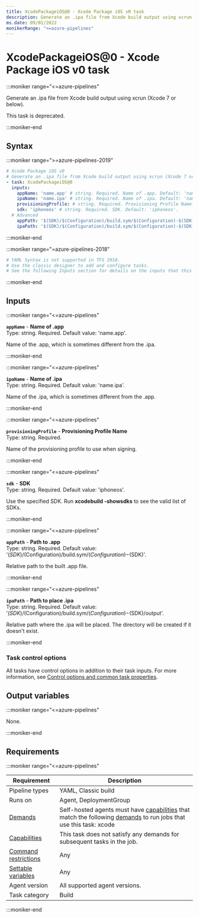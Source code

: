 ```yaml
---
title: XcodePackageiOS@0 - Xcode Package iOS v0 task
description: Generate an .ipa file from Xcode build output using xcrun (Xcode 7 or below).
ms.date: 09/01/2022
monikerRange: "<=azure-pipelines"
---
```


# XcodePackageiOS@0 - Xcode Package iOS v0 task

<!-- :::description::: -->
:::moniker range="<=azure-pipelines"

<!-- :::editable-content name="description"::: -->
Generate an .ipa file from Xcode build output using xcrun (Xcode 7 or below).
<!-- :::editable-content-end::: -->

This task is deprecated.

:::moniker-end
<!-- :::description-end::: -->

<!-- :::syntax::: -->
## Syntax

:::moniker range=">=azure-pipelines-2019"

```yaml
# Xcode Package iOS v0
# Generate an .ipa file from Xcode build output using xcrun (Xcode 7 or below).
- task: XcodePackageiOS@0
  inputs:
    appName: 'name.app' # string. Required. Name of .app. Default: 'name.app'.
    ipaName: 'name.ipa' # string. Required. Name of .ipa. Default: 'name.ipa'.
    provisioningProfile: # string. Required. Provisioning Profile Name. 
    sdk: 'iphoneos' # string. Required. SDK. Default: 'iphoneos'.
  # Advanced
    appPath: '$(SDK)/$(Configuration)/build.sym/$(Configuration)-$(SDK)' # string. Required. Path to .app. Default: '$(SDK)/$(Configuration)/build.sym/$(Configuration)-$(SDK)'.
    ipaPath: '$(SDK)/$(Configuration)/build.sym/$(Configuration)-$(SDK)/output' # string. Required. Path to place .ipa. Default: '$(SDK)/$(Configuration)/build.sym/$(Configuration)-$(SDK)/output'.
```

:::moniker-end

:::moniker range="=azure-pipelines-2018"

```yaml
# YAML Syntax is not supported in TFS 2018.
# Use the classic designer to add and configure tasks.
# See the following Inputs section for details on the inputs that this task supports.
```

:::moniker-end
<!-- :::syntax-end::: -->

<!-- :::inputs::: -->
## Inputs

<!-- :::item name="appName"::: -->
:::moniker range="<=azure-pipelines"

**`appName`** - **Name of .app**<br>
Type: string. Required. Default value: 'name.app'.<br>
<!-- :::editable-content name="helpMarkDown"::: -->
Name of the .app, which is sometimes different from the .ipa.
<!-- :::editable-content-end::: -->

:::moniker-end
<!-- :::item-end::: -->
<!-- :::item name="ipaName"::: -->
:::moniker range="<=azure-pipelines"

**`ipaName`** - **Name of .ipa**<br>
Type: string. Required. Default value: 'name.ipa'.<br>
<!-- :::editable-content name="helpMarkDown"::: -->
Name of the .ipa, which is sometimes different from the .app.
<!-- :::editable-content-end::: -->

:::moniker-end
<!-- :::item-end::: -->
<!-- :::item name="provisioningProfile"::: -->
:::moniker range="<=azure-pipelines"

**`provisioningProfile`** - **Provisioning Profile Name**<br>
Type: string. Required.<br>
<!-- :::editable-content name="helpMarkDown"::: -->
Name of the provisioning profile to use when signing.
<!-- :::editable-content-end::: -->

:::moniker-end
<!-- :::item-end::: -->
<!-- :::item name="sdk"::: -->
:::moniker range="<=azure-pipelines"

**`sdk`** - **SDK**<br>
Type: string. Required. Default value: 'iphoneos'.<br>
<!-- :::editable-content name="helpMarkDown"::: -->
Use the specified SDK.  Run **xcodebuild -showsdks** to see the valid list of SDKs.
<!-- :::editable-content-end::: -->

:::moniker-end
<!-- :::item-end::: -->
<!-- :::item name="appPath"::: -->
:::moniker range="<=azure-pipelines"

**`appPath`** - **Path to .app**<br>
Type: string. Required. Default value: '$(SDK)/$(Configuration)/build.sym/$(Configuration)-$(SDK)'.<br>
<!-- :::editable-content name="helpMarkDown"::: -->
Relative path to the built .app file.
<!-- :::editable-content-end::: -->

:::moniker-end
<!-- :::item-end::: -->
<!-- :::item name="ipaPath"::: -->
:::moniker range="<=azure-pipelines"

**`ipaPath`** - **Path to place .ipa**<br>
Type: string. Required. Default value: '$(SDK)/$(Configuration)/build.sym/$(Configuration)-$(SDK)/output'.<br>
<!-- :::editable-content name="helpMarkDown"::: -->
Relative path where the .ipa will be placed. The directory will be created if it doesn't exist.
<!-- :::editable-content-end::: -->

:::moniker-end
<!-- :::item-end::: -->

### Task control options

All tasks have control options in addition to their task inputs. For more information, see [Control options and common task properties](/azure/devops/pipelines/yaml-schema/steps-task#common-task-properties).
<!-- :::inputs-end::: -->

<!-- :::outputVariables::: -->
## Output variables

:::moniker range="<=azure-pipelines"

None.

:::moniker-end
<!-- :::outputVariables-end::: -->

<!-- :::remarks::: -->
<!-- :::editable-content name="remarks"::: -->
<!-- :::editable-content-end::: -->
<!-- :::remarks-end::: -->

<!-- :::examples::: -->
<!-- :::editable-content name="examples"::: -->
<!-- :::editable-content-end::: -->
<!-- :::examples-end::: -->

<!-- :::properties::: -->
## Requirements

:::moniker range="<=azure-pipelines"

| Requirement | Description |
|-------------|-------------|
| Pipeline types | YAML, Classic build |
| Runs on | Agent, DeploymentGroup |
| [Demands](/azure/devops/pipelines/process/demands) | Self-hosted agents must have [capabilities](/azure/devops/pipelines/agents/agents#capabilities) that match the following [demands](/azure/devops/pipelines/process/demands) to run jobs that use this task: xcode |
| [Capabilities](/azure/devops/pipelines/agents/agents#capabilities) | This task does not satisfy any demands for subsequent tasks in the job. |
| [Command restrictions](/azure/devops/pipelines/security/templates#agent-logging-command-restrictions) | Any |
| [Settable variables](/azure/devops/pipelines/security/templates#agent-logging-command-restrictions) | Any |
| Agent version | All supported agent versions. |
| Task category | Build |

:::moniker-end
<!-- :::properties-end::: -->

<!-- :::see-also::: -->
<!-- :::editable-content name="seeAlso"::: -->
<!-- :::editable-content-end::: -->
<!-- :::see-also-end::: -->
